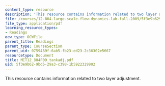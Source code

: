```yaml
---
content_type: resource
description: 'This resource contains information related to two layer adjustment. '
file: /courses/12-804-large-scale-flow-dynamics-lab-fall-2009/5f3e9b629bd529a3c3981b5922329902_MIT12_804F09_tankadj.pdf
file_type: application/pdf
learning_resource_types:
- Readings
ocw_type: OCWFile
parent_title: Readings
parent_type: CourseSection
parent_uid: 0759439f-6ab5-fb23-ed23-2c36302e5667
resourcetype: Document
title: MIT12_804F09_tankadj.pdf
uid: 5f3e9b62-9bd5-29a3-c398-1b5922329902
---
```

This resource contains information related to two layer adjustment. 

